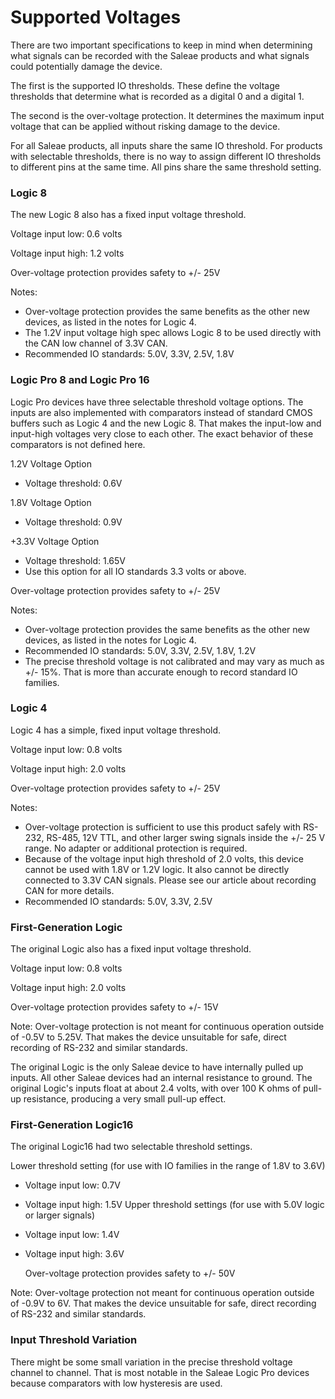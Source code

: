 # Supported Voltages

There are two important specifications to keep in mind when determining what signals can be recorded with the Saleae products and what signals could potentially damage the device.

The first is the supported IO thresholds. These define the voltage thresholds that determine what is recorded as a digital 0 and a digital 1.

The second is the over-voltage protection. It determines the maximum input voltage that can be applied without risking damage to the device.

For all Saleae products, all inputs share the same IO threshold. For products with selectable thresholds, there is no way to assign different IO thresholds to different pins at the same time. All pins share the same threshold setting.

### **Logic 8**

The new Logic 8 also has a fixed input voltage threshold.

Voltage input low: 0.6 volts

Voltage input high: 1.2 volts

Over-voltage protection provides safety to +/- 25V

Notes:

* Over-voltage protection provides the same benefits as the other new devices, as listed in the notes for Logic 4.
* The 1.2V input voltage high spec allows Logic 8 to be used directly with the CAN low channel of 3.3V CAN.
* Recommended IO standards: 5.0V, 3.3V, 2.5V, 1.8V

### **Logic Pro 8 and Logic Pro 16**

Logic Pro devices have three selectable threshold voltage options. The inputs are also implemented with comparators instead of standard CMOS buffers such as Logic 4 and the new Logic 8. That makes the input-low and input-high voltages very close to each other. The exact behavior of these comparators is not defined here.

1.2V Voltage Option

* Voltage threshold: 0.6V

1.8V Voltage Option

* Voltage threshold: 0.9V

+3.3V Voltage Option

* Voltage threshold: 1.65V
* Use this option for all IO standards 3.3 volts or above.

Over-voltage protection provides safety to +/- 25V

Notes:

* Over-voltage protection provides the same benefits as the other new devices, as listed in the notes for Logic 4.
* Recommended IO standards: 5.0V, 3.3V, 2.5V, 1.8V, 1.2V
* The precise threshold voltage is not calibrated and may vary as much as +/- 15%. That is more than accurate enough to record standard IO families.

### **Logic 4**

Logic 4 has a simple, fixed input voltage threshold.

Voltage input low: 0.8 volts

Voltage input high: 2.0 volts

Over-voltage protection provides safety to +/- 25V

Notes:

* Over-voltage protection is sufficient to use this product safely with RS-232, RS-485, 12V TTL, and other larger swing signals inside the +/- 25 V range. No adapter or additional protection is required.
* Because of the voltage input high threshold of 2.0 volts, this device cannot be used with 1.8V or 1.2V logic. It also cannot be directly connected to 3.3V CAN signals. Please see our article about recording CAN for more details.
* Recommended IO standards: 5.0V, 3.3V, 2.5V

### **First-Generation Logic**

The original Logic also has a fixed input voltage threshold.

Voltage input low: 0.8 volts

Voltage input high: 2.0 volts

Over-voltage protection provides safety to +/- 15V

Note: Over-voltage protection is not meant for continuous operation outside of -0.5V to 5.25V. That makes the device unsuitable for safe, direct recording of RS-232 and similar standards.

The original Logic is the only Saleae device to have internally pulled up inputs. All other Saleae devices had an internal resistance to ground. The original Logic's inputs float at about 2.4 volts, with over 100 K ohms of pull-up resistance, producing a very small pull-up effect.

### **First-Generation Logic16**

The original Logic16 had two selectable threshold settings.

Lower threshold setting \(for use with IO families in the range of 1.8V to 3.6V\)

* Voltage input low: 0.7V
* Voltage input high: 1.5V Upper threshold settings \(for use with 5.0V logic or larger signals\)
* Voltage input low: 1.4V
* Voltage input high: 3.6V

  Over-voltage protection provides safety to +/- 50V

Note: Over-voltage protection not meant for continuous operation outside of -0.9V to 6V. That makes the device unsuitable for safe, direct recording of RS-232 and similar standards.

### **Input Threshold Variation**

There might be some small variation in the precise threshold voltage channel to channel. That is most notable in the Saleae Logic Pro devices because comparators with low hysteresis are used.

